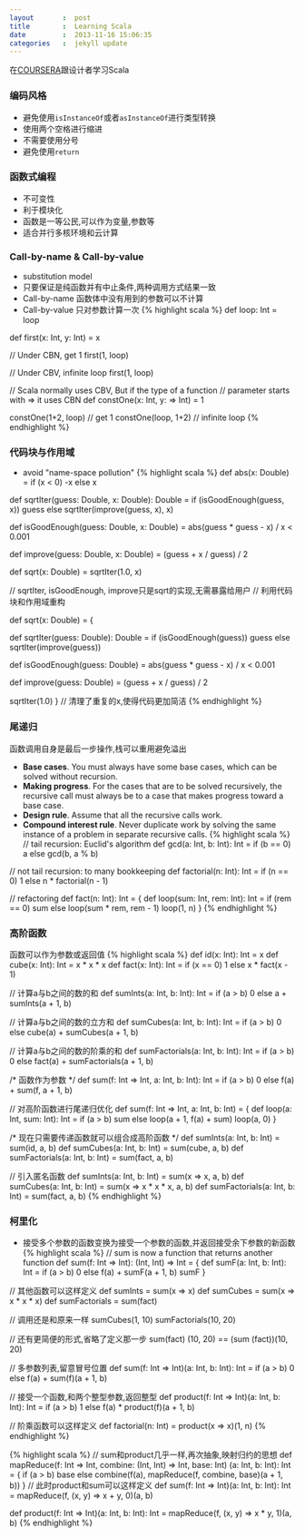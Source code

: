 ```yaml
---
layout       :  post
title        :  Learning Scala
date         :  2013-11-16 15:06:35
categories   :  jekyll update
---
```

在[COURSERA](http://class.coursera.org/progfun-003/class/index)跟设计者学习Scala

### 编码风格
* 避免使用`isInstanceOf`或者`asInstanceOf`进行类型转换
* 使用两个空格进行缩进
* 不需要使用分号
* 避免使用`return`


### 函数式编程
* 不可变性
* 利于模块化
* 函数是一等公民,可以作为变量,参数等
* 适合并行多核环境和云计算


### Call-by-name & Call-by-value
* substitution model
* 只要保证是纯函数并有中止条件,两种调用方式结果一致
* Call-by-name 函数体中没有用到的参数可以不计算
* Call-by-value 只对参数计算一次
{% highlight scala %}
def loop: Int = loop

def first(x: Int, y: Int) = x

// Under CBN, get 1
first(1, loop)

// Under CBV, infinite loop
first(1, loop)

// Scala normally uses CBV, But if the type of a function
// parameter starts with => it uses CBN
def constOne(x: Int, y: => Int) = 1

constOne(1+2, loop) // get 1
constOne(loop, 1+2) // infinite loop
{% endhighlight %}


### 代码块与作用域
* avoid "name-space pollution"
{% highlight scala %}
def abs(x: Double) = if (x < 0) -x else x

def sqrtIter(guess: Double, x: Double): Double =
  if (isGoodEnough(guess, x)) guess
  else sqrtIter(improve(guess, x), x)

def isGoodEnough(guess: Double, x: Double) =
  abs(guess * guess - x) / x < 0.001

def improve(guess: Double, x: Double) =
  (guess + x / guess) / 2

def sqrt(x: Double) = sqrtIter(1.0, x)

// sqrtIter, isGoodEnough, improve只是sqrt的实现,无需暴露给用户
// 利用代码块和作用域重构

def sqrt(x: Double) = {

  def sqrtIter(guess: Double): Double =
    if (isGoodEnough(guess)) guess
    else sqrtIter(improve(guess))

  def isGoodEnough(guess: Double) =
    abs(guess * guess - x) / x < 0.001

  def improve(guess: Double) =
    (guess + x / guess) / 2

  sqrtIter(1.0)
}
// 清理了重复的x,使得代码更加简洁
{% endhighlight %}

### 尾递归
函数调用自身是最后一步操作,栈可以重用避免溢出
* __Base cases__. You must always have some base cases, which can be solved without recursion.
* __Making progress__. For the cases that are to be solved recursively, the recursive call must
always be to a case that makes progress toward a base case.
* __Design rule__. Assume that all the recursive calls work.
* __Compound interest rule__. Never duplicate work by solving the same instance of a problem in
separate recursive calls.
{% highlight scala %}
// tail recursion: Euclid's algorithm
def gcd(a: Int, b: Int): Int =
  if (b == 0) a
  else gcd(b, a % b)

// not tail recursion: to many bookkeeping
def factorial(n: Int): Int =
  if (n == 0) 1 else n * factorial(n - 1)

// refactoring
def fact(n: Int): Int = {
  def loop(sum: Int, rem: Int): Int =
    if (rem == 0) sum
    else loop(sum * rem, rem - 1)
  loop(1, n)
}
{% endhighlight %}

### 高阶函数
函数可以作为参数或返回值
{% highlight scala %}
def id(x: Int): Int = x
def cube(x: Int): Int = x * x * x
def fact(x: Int): Int = if (x == 0) 1 else x * fact(x - 1)

// 计算a与b之间的数的和
def sumInts(a: Int, b: Int): Int =
  if (a > b) 0 else a + sumInts(a + 1, b)

// 计算a与b之间的数的立方和
def sumCubes(a: Int, b: Int): Int =
  if (a > b) 0 else cube(a) + sumCubes(a + 1, b)

// 计算a与b之间的数的阶乘的和
def sumFactorials(a: Int, b: Int): Int =
  if (a > b) 0 else fact(a) + sumFactorials(a + 1, b)

/* 函数作为参数 */
def sum(f: Int => Int, a:  Int, b: Int): Int =
  if (a > b) 0
  else f(a) + sum(f, a + 1, b)

// 对高阶函数进行尾递归优化
def sum(f: Int => Int, a: Int, b: Int) = {
  def loop(a: Int, sum: Int): Int =
    if (a > b) sum
    else loop(a + 1, f(a) + sum)
  loop(a, 0)
}

/* 现在只需要传递函数就可以组合成高阶函数 */
def sumInts(a: Int, b: Int) = sum(id, a, b)
def sumCubes(a: Int, b: Int) = sum(cube, a, b)
def sumFactorials(a: Int, b: Int) = sum(fact, a, b)

// 引入匿名函数
def sumInts(a: Int, b: Int) = sum(x => x, a, b)
def sumCubes(a: Int, b: Int) = sum(x => x * x * x, a, b)
def sumFactorials(a: Int, b: Int) = sum(fact, a, b)
{% endhighlight %}

### 柯里化
* 接受多个参数的函数变换为接受一个参数的函数,并返回接受余下参数的新函数
{% highlight scala %}
// sum is now a function that returns another function
def sum(f: Int => Int): (Int, Int) => Int = {
  def sumF(a: Int, b: Int): Int =
    if (a > b) 0
    else f(a) + sumF(a + 1, b)
  sumF
}

// 其他函数可以这样定义
def sumInts = sum(x => x)
def sumCubes = sum(x => x * x * x)
def sumFactorials = sum(fact)

// 调用还是和原来一样
sumCubes(1, 10)
sumFactorials(10, 20)

// 还有更简便的形式,省略了定义那一步
sum(fact) (10, 20) == (sum (fact))(10, 20)

// 多参数列表,留意冒号位置
def sum(f: Int => Int)(a: Int, b: Int): Int =
  if (a > b) 0
  else f(a) + sum(f)(a + 1, b)

// 接受一个函数,和两个整型参数,返回整型
def product(f: Int => Int)(a: Int, b: Int): Int =
  if (a > b) 1
  else f(a) * product(f)(a + 1, b)

// 阶乘函数可以这样定义
def factorial(n: Int) = product(x => x)(1, n)
{% endhighlight %}

{% highlight scala %}
// sum和product几乎一样,再次抽象,映射归约的思想
def mapReduce(f: Int => Int, combine: (Int, Int) => Int, base: Int)
(a: Int, b: Int): Int = {
  if (a > b) base
  else combine(f(a), mapReduce(f, combine, base)(a + 1, b))
  }
// 此时product和sum可以这样定义
def sum(f: Int => Int)(a: Int, b: Int): Int = 
  mapReduce(f, (x, y) => x + y, 0)(a, b)

def product(f: Int => Int)(a: Int, b: Int): Int = 
  mapReduce(f, (x, y) => x * y, 1)(a, b)
{% endhighlight %}
